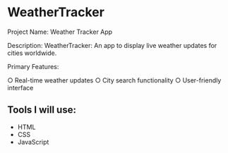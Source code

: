 # WeatherTracker

Project Name: Weather Tracker App

Description: WeatherTracker: An app to display live weather updates for cities worldwide.

Primary Features:

○ Real-time weather updates
○ City search functionality
○ User-friendly interface


## Tools I will use:

- HTML
- CSS
- JavaScript

